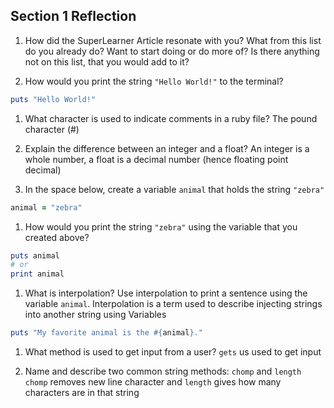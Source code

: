 ## Section 1 Reflection

1. How did the SuperLearner Article resonate with you? What from this list do you already do? Want to start doing or do more of? Is there anything not on this list, that you would add to it?

1. How would you print the string `"Hello World!"` to the terminal?
```ruby
puts "Hello World!"
```
1. What character is used to indicate comments in a ruby file?
The pound character (#)

1. Explain the difference between an integer and a float?
An integer is a whole number, a float is a decimal number (hence floating point decimal)

1. In the space below, create a variable `animal` that holds the string `"zebra"`
```ruby
animal = "zebra"
```

1. How would you print the string `"zebra"` using the variable that you created above?
```ruby
puts animal
# or
print animal
```

1. What is interpolation? Use interpolation to print a sentence using the variable `animal`.
Interpolation is a term used to describe injecting strings into another string using Variables
```ruby
puts "My favorite animal is the #{animal}."
```

1. What method is used to get input from a user?
`gets` us used to get input

1. Name and describe two common string methods:
`chomp` and `length`
`chomp` removes new line character and `length` gives how many characters are in that string
